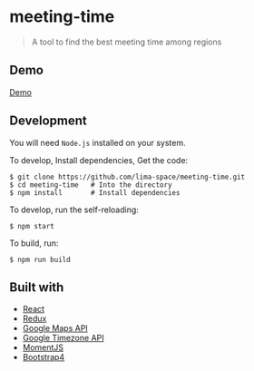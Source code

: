 # meeting-time

> A tool to find the best meeting time among regions

## Demo
[Demo](https://limabrko.github.io/meeting-time/)


## Development
You will need `Node.js` installed on your system.

To develop, Install dependencies, Get the code:
```shell
$ git clone https://github.com/lima-space/meeting-time.git
$ cd meeting-time   # Into the directory
$ npm install       # Install dependencies
```

To develop, run the self-reloading:
```shell
$ npm start
```

To build, run:
```shell
$ npm run build
```

## Built with
- [React](https://reactjs.org/)
- [Redux](https://redux.js.org/)
- [Google Maps API](https://developers.google.com/maps/documentation)
- [Google Timezone API](https://developers.google.com/maps/documentation/timezone)
- [MomentJS](https://momentjs.com/)
- [Bootstrap4](https://getbootstrap.com/)
